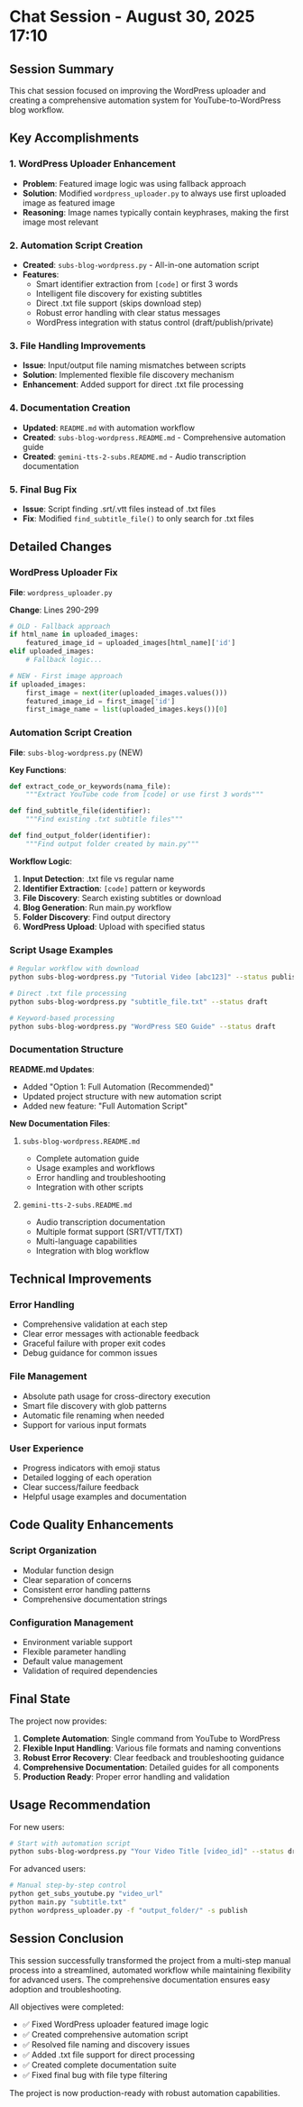 # Chat Session - August 30, 2025 17:10

## Session Summary

This chat session focused on improving the WordPress uploader and creating a comprehensive automation system for YouTube-to-WordPress blog workflow.

## Key Accomplishments

### 1. WordPress Uploader Enhancement
- **Problem**: Featured image logic was using fallback approach
- **Solution**: Modified `wordpress_uploader.py` to always use first uploaded image as featured image
- **Reasoning**: Image names typically contain keyphrases, making the first image most relevant

### 2. Automation Script Creation
- **Created**: `subs-blog-wordpress.py` - All-in-one automation script
- **Features**:
  - Smart identifier extraction from `[code]` or first 3 words
  - Intelligent file discovery for existing subtitles
  - Direct .txt file support (skips download step)
  - Robust error handling with clear status messages
  - WordPress integration with status control (draft/publish/private)

### 3. File Handling Improvements
- **Issue**: Input/output file naming mismatches between scripts
- **Solution**: Implemented flexible file discovery mechanism
- **Enhancement**: Added support for direct .txt file processing

### 4. Documentation Creation
- **Updated**: `README.md` with automation workflow
- **Created**: `subs-blog-wordpress.README.md` - Comprehensive automation guide
- **Created**: `gemini-tts-2-subs.README.md` - Audio transcription documentation

### 5. Final Bug Fix
- **Issue**: Script finding .srt/.vtt files instead of .txt files
- **Fix**: Modified `find_subtitle_file()` to only search for .txt files

## Detailed Changes

### WordPress Uploader Fix

**File**: `wordpress_uploader.py`

**Change**: Lines 290-299
```python
# OLD - Fallback approach
if html_name in uploaded_images:
    featured_image_id = uploaded_images[html_name]['id']
elif uploaded_images:
    # Fallback logic...

# NEW - First image approach  
if uploaded_images:
    first_image = next(iter(uploaded_images.values()))
    featured_image_id = first_image['id']
    first_image_name = list(uploaded_images.keys())[0]
```

### Automation Script Creation

**File**: `subs-blog-wordpress.py` (NEW)

**Key Functions**:
```python
def extract_code_or_keywords(nama_file):
    """Extract YouTube code from [code] or use first 3 words"""

def find_subtitle_file(identifier):
    """Find existing .txt subtitle files"""

def find_output_folder(identifier):
    """Find output folder created by main.py"""
```

**Workflow Logic**:
1. **Input Detection**: .txt file vs regular name
2. **Identifier Extraction**: `[code]` pattern or keywords
3. **File Discovery**: Search existing subtitles or download
4. **Blog Generation**: Run main.py workflow
5. **Folder Discovery**: Find output directory
6. **WordPress Upload**: Upload with specified status

### Script Usage Examples

```bash
# Regular workflow with download
python subs-blog-wordpress.py "Tutorial Video [abc123]" --status publish

# Direct .txt file processing
python subs-blog-wordpress.py "subtitle_file.txt" --status draft

# Keyword-based processing
python subs-blog-wordpress.py "WordPress SEO Guide" --status draft
```

### Documentation Structure

**README.md Updates**:
- Added "Option 1: Full Automation (Recommended)"
- Updated project structure with new automation script
- Added new feature: "Full Automation Script"

**New Documentation Files**:
1. `subs-blog-wordpress.README.md`
   - Complete automation guide
   - Usage examples and workflows
   - Error handling and troubleshooting
   - Integration with other scripts

2. `gemini-tts-2-subs.README.md`
   - Audio transcription documentation
   - Multiple format support (SRT/VTT/TXT)
   - Multi-language capabilities
   - Integration with blog workflow

## Technical Improvements

### Error Handling
- Comprehensive validation at each step
- Clear error messages with actionable feedback
- Graceful failure with proper exit codes
- Debug guidance for common issues

### File Management
- Absolute path usage for cross-directory execution
- Smart file discovery with glob patterns
- Automatic file renaming when needed
- Support for various input formats

### User Experience
- Progress indicators with emoji status
- Detailed logging of each operation
- Clear success/failure feedback
- Helpful usage examples and documentation

## Code Quality Enhancements

### Script Organization
- Modular function design
- Clear separation of concerns
- Consistent error handling patterns
- Comprehensive documentation strings

### Configuration Management
- Environment variable support
- Flexible parameter handling
- Default value management
- Validation of required dependencies

## Final State

The project now provides:

1. **Complete Automation**: Single command from YouTube to WordPress
2. **Flexible Input Handling**: Various file formats and naming conventions
3. **Robust Error Recovery**: Clear feedback and troubleshooting guidance
4. **Comprehensive Documentation**: Detailed guides for all components
5. **Production Ready**: Proper error handling and validation

## Usage Recommendation

For new users:
```bash
# Start with automation script
python subs-blog-wordpress.py "Your Video Title [video_id]" --status draft
```

For advanced users:
```bash
# Manual step-by-step control
python get_subs_youtube.py "video_url"
python main.py "subtitle.txt"  
python wordpress_uploader.py -f "output_folder/" -s publish
```

## Session Conclusion

This session successfully transformed the project from a multi-step manual process into a streamlined, automated workflow while maintaining flexibility for advanced users. The comprehensive documentation ensures easy adoption and troubleshooting.

All objectives were completed:
- ✅ Fixed WordPress uploader featured image logic
- ✅ Created comprehensive automation script
- ✅ Resolved file naming and discovery issues
- ✅ Added .txt file support for direct processing
- ✅ Created complete documentation suite
- ✅ Fixed final bug with file type filtering

The project is now production-ready with robust automation capabilities.